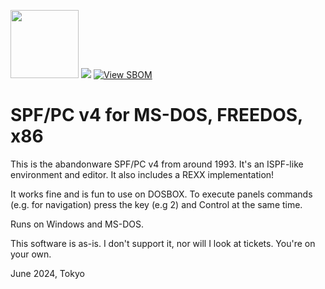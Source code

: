 
<a href=" https://github.com/moshix/mvs/blob/master/codenotary.com"><img src="https://raw.githubusercontent.com/moshix/mvs/master/secured-by-immudb.svg" width="109px;"/></a>
<a href="https://hits.seeyoufarm.com"><img src="https://hits.seeyoufarm.com/api/count/incr/badge.svg?url=https%3A%2F%2Fgithub.com%2Fmoshix%2FSPFPC&count_bg=%2379C83D&title_bg=%23555555&icon=&icon_color=%23E7E7E7&title=hits&edge_flat=false"/></a>
[![View SBOM](https://img.shields.io/badge/sbom.sh-viewSBOM-blue?link=https%3A%2F%2Fsbom.sh%2Fe4cf9a43-bb19-457e-9412-18748baaf37c)](https://sbom.sh/e4cf9a43-bb19-457e-9412-18748baaf37c)
<br>
# SPF/PC v4 for MS-DOS, FREEDOS, x86

This is the abandonware SPF/PC v4 from around 1993. It's an ISPF-like environment and editor. It also includes a REXX implementation!

It works fine and is fun to use on DOSBOX. To execute panels commands (e.g. for navigation) press the key (e.g 2) and Control at the same time.  

Runs on Windows and MS-DOS.  

This software is as-is. I don't support it, nor will I look at tickets. You're on your own.

June 2024, Tokyo

